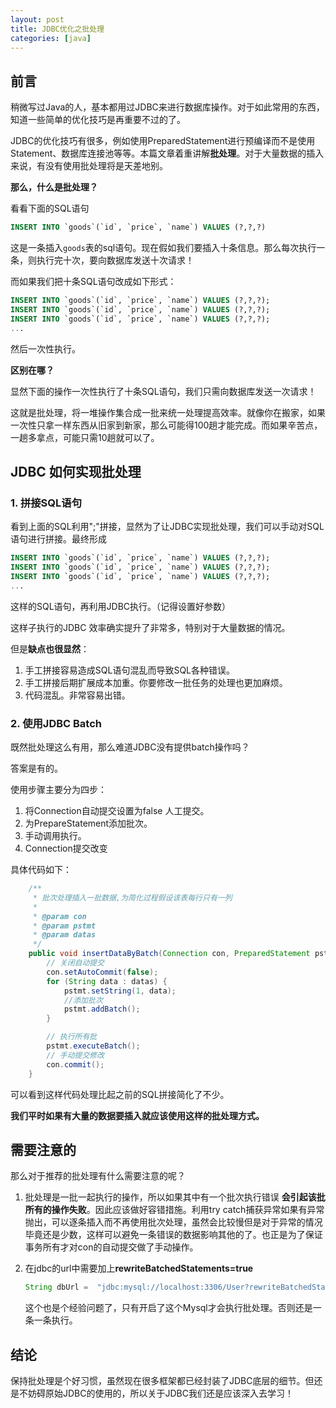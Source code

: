 ```yaml
---
layout: post
title: JDBC优化之批处理
categories: [java]
---
```




## 前言

稍微写过Java的人，基本都用过JDBC来进行数据库操作。对于如此常用的东西，知道一些简单的优化技巧是再重要不过的了。

JDBC的优化技巧有很多，例如使用PreparedStatement进行预编译而不是使用Statement、数据库连接池等等。本篇文章着重讲解**批处理**。对于大量数据的插入来说，有没有使用批处理将是天差地别。

**那么，什么是批处理？**

看看下面的SQL语句

``` sql
INSERT INTO `goods`(`id`, `price`, `name`) VALUES (?,?,?)
```

这是一条插入`goods`表的sql语句。现在假如我们要插入十条信息。那么每次执行一条，则执行完十次，要向数据库发送十次请求！

而如果我们把十条SQL语句改成如下形式：

``` sql
INSERT INTO `goods`(`id`, `price`, `name`) VALUES (?,?,?);
INSERT INTO `goods`(`id`, `price`, `name`) VALUES (?,?,?);
INSERT INTO `goods`(`id`, `price`, `name`) VALUES (?,?,?);
...
```

然后一次性执行。



**区别在哪？**

显然下面的操作一次性执行了十条SQL语句，我们只需向数据库发送一次请求！

这就是批处理，将一堆操作集合成一批来统一处理提高效率。就像你在搬家，如果一次性只拿一样东西从旧家到新家，那么可能得100趟才能完成。而如果辛苦点，一趟多拿点，可能只需10趟就可以了。



## JDBC 如何实现批处理

### 1. 拼接SQL语句

看到上面的SQL利用";"拼接，显然为了让JDBC实现批处理，我们可以手动对SQL语句进行拼接。最终形成

``` sql
INSERT INTO `goods`(`id`, `price`, `name`) VALUES (?,?,?);
INSERT INTO `goods`(`id`, `price`, `name`) VALUES (?,?,?);
INSERT INTO `goods`(`id`, `price`, `name`) VALUES (?,?,?);
...
```

这样的SQL语句，再利用JDBC执行。（记得设置好参数）

这样子执行的JDBC 效率确实提升了非常多，特别对于大量数据的情况。

但是**缺点也很显然**：

1. 手工拼接容易造成SQL语句混乱而导致SQL各种错误。
2. 手工拼接后期扩展成本加重。你要修改一批任务的处理也更加麻烦。
3. 代码混乱。非常容易出错。



### 2. 使用JDBC Batch

既然批处理这么有用，那么难道JDBC没有提供batch操作吗？

答案是有的。

使用步骤主要分为四步：

1. 将Connection自动提交设置为false 人工提交。
2. 为PrepareStatement添加批次。
3. 手动调用执行。
4. Connection提交改变

具体代码如下：

``` java
    /**
     * 批次处理插入一批数据,为简化过程假设该表每行只有一列
     *
     * @param con
     * @param pstmt
     * @param datas
     */
    public void insertDataByBatch(Connection con, PreparedStatement pstmt, List<String> datas) throws SQLException {
        // 关闭自动提交
        con.setAutoCommit(false);
        for (String data : datas) {
            pstmt.setString(1, data);
            //添加批次
            pstmt.addBatch();
        }

        // 执行所有批
        pstmt.executeBatch();
        // 手动提交修改
        con.commit();
    }
```

可以看到这样代码处理比起之前的SQL拼接简化了不少。

**我们平时如果有大量的数据要插入就应该使用这样的批处理方式。**

## 需要注意的

那么对于推荐的批处理有什么需要注意的呢？

1. 批处理是一批一起执行的操作，所以如果其中有一个批次执行错误 **会引起该批所有的操作失败**。因此应该做好容错措施。利用try catch捕获异常如果有异常抛出，可以逐条插入而不再使用批次处理，虽然会比较慢但是对于异常的情况毕竟还是少数，这样可以避免一条错误的数据影响其他的了。也正是为了保证事务所有才对con的自动提交做了手动操作。

2. 在jdbc的url中需要加上**rewriteBatchedStatements=true** 

   ``` java
   String dbUrl =  "jdbc:mysql://localhost:3306/User?rewriteBatchedStatements=true";
   ```

   这个也是个经验问题了，只有开启了这个Mysql才会执行批处理。否则还是一条一条执行。

## 结论

保持批处理是个好习惯，虽然现在很多框架都已经封装了JDBC底层的细节。但还是不妨碍原始JDBC的使用的，所以关于JDBC我们还是应该深入去学习！



